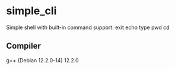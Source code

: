 # simple_cli
Simple shell with built-in command support: exit echo type pwd cd

## Compiler
g++ (Debian 12.2.0-14) 12.2.0